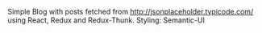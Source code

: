 Simple Blog with posts fetched from http://jsonplaceholder.typicode.com/ using React, Redux and Redux-Thunk. Styling: Semantic-UI